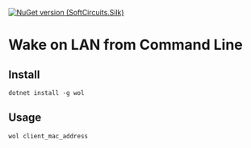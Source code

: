 [![NuGet version (SoftCircuits.Silk)](https://img.shields.io/nuget/v/SoftCircuits.Silk.svg?style=flat-square)](https://www.nuget.org/packages/wol/)

# Wake on LAN from Command Line

## Install
```
dotnet install -g wol
```

## Usage
```
wol client_mac_address
```
